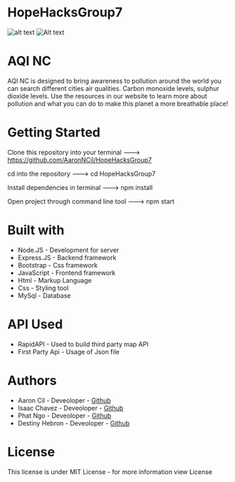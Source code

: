 # HopeHacksGroup7

![alt text](https://github.com/AaronNCil/HopeHacksGroup7/main/public/img/logo-no-background(1).svg?raw=true)
![Alt text](HopeHacksGroup7/public/img/logo-no-background(1).svg?raw=true "Title")

# AQI NC
 
AQI NC is designed to bring awareness to pollution around the world you can search different cities air qualities. Carbon monoxide levels, sulphur dioxide levels. Use the resources in our website to learn more about pollution and what you can do to make this planet a more breathable place!

# Getting Started
Clone this repository into your terminal ---> https://github.com/AaronNCil/HopeHacksGroup7

cd into the repository ---> cd HopeHacksGroup7

Install dependencies in terminal ---> npm install

Open project through command line tool ---> npm start

# Built with
- Node.JS - Development for server
- Express.JS - Backend framework
- Bootstrap - Css framework
- JavaScript - Frontend framework
- Html - Markup Language
- Css - Styling tool
- MySql - Database

# API Used
- RapidAPI - Used to build third party map API
- First Party Api - Usage of Json file 

# Authors
- Aaron Cil - Deveoloper - [Github](https://github.com/AaronNCil)
- Isaac Chavez - Deveoloper - [Github](https://github.com/Icvza) 
- Phat Ngo - Deveoloper - [Github](https://github.com/PhatNgo13)
- Destiny Hebron - Deveoloper - [Github](https://github.com/dmhebron)

# License
This license is under MIT License - for more information view License

